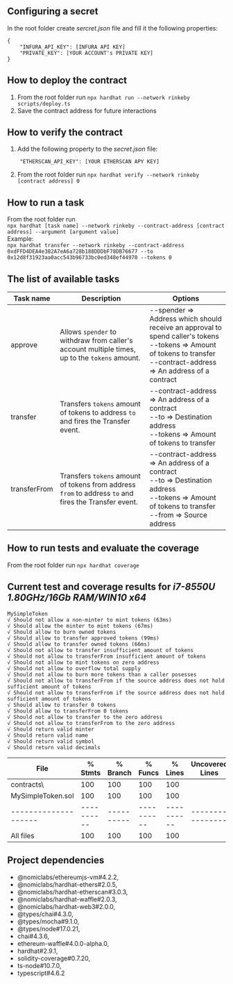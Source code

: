 ## Configuring a secret
In the root folder create *sercret.json* file and fill it the following properties:<br/>
```
{
    "INFURA_API_KEY": [INFURA API KEY]
    "PRIVATE_KEY": [YOUR ACCOUNT's PRIVATE KEY]
}
```

## How to deploy the contract
1. From the root folder run ``` npx hardhat run --network rinkeby scripts/deploy.ts ```
2. Save the contract address for future interactions

## How to verify the contract
1. Add the following property to the *secret.json* file:<br/>
```
    "ETHERSCAN_API_KEY": [YOUR ETHERSCAN APY KEY]
```
2. From the root folder run ``` npx hardhat verify --network rinkeby [contract address] 0 ```

## How to run a task
From the root folder run<br/>``` npx hardhat [task name] --network rinkeby --contract-address [contract address] --argument [argument value] ```<br/>Example:<br/>``` npx hardhat transfer --network rinkeby --contract-address 0xdFFD4DEA4e382A7eA6a728b188DDDbF78DB76677 --to 0x12d8f31923aa0acc543b96733bc0ed348ef44970 --tokens 0 ```

## The list of available tasks
| Task name    | Description                                                                                           | Options                                                                                                                                                                            |
|--------------|-------------------------------------------------------------------------------------------------------|------------------------------------------------------------------------------------------------------------------------------------------------------------------------------------|
| approve      | Allows `spender` to withdraw from caller's account multiple times, up to the `tokens` amount.         | --spender => Address which should receive an approval to spend caller's tokens <br/> --tokens => Amount of tokens to transfer <br/> --contract-address => An address of a contract |
| transfer     | Transfers `tokens` amount of tokens to address `to` and fires the Transfer event.                     | --contract-address => An address of a contract <br/> --to => Destination address <br/> --tokens => Amount of tokens to transfer                                                    |
| transferFrom | Transfers `tokens` amount of tokens from address `from` to address `to` and fires the Transfer event. | --contract-address => An address of a contract <br/> --to => Destination address <br/> --tokens => Amount of tokens to transfer <br/> --from => Source address                     |

## How to run tests and evaluate the coverage
From the root folder run ``` npx hardhat coverage ```
## Current test and coverage results for *i7-8550U 1.80GHz/16Gb RAM/WIN10 x64*
```
MySimpleToken
√ Should not allow a non-minter to mint tokens (63ms)
√ Should allow the minter to mint tokens (67ms)
√ Should allow to burn owned tokens
√ Should allow to transfer approved tokens (99ms)
√ Should allow to transfer owned tokens (66ms)
√ Should not allow to transfer insufficient amount of tokens
√ Should not allow to transferFrom insufficient amount of tokens
√ Should not allow to mint tokens on zero address
√ Should not allow to overflow total supply
√ Should not allow to burn more tokens than a caller posesses
√ Should not allow to transferFrom if the source address does not hold sufficient amount of tokens
√ Should not allow to transferFrom if the source address does not hold sufficient amount of tokens
√ Should allow to transfer 0 tokens
√ Should allow to transferFrom 0 tokens
√ Should not allow to transfer to the zero address
√ Should not allow to transferFrom to the zero address
√ Should return valid minter
√ Should return valid name
√ Should return valid symbol
√ Should return valid decimals
```
| File                 | % Stmts    | % Branch   | % Funcs    | % Lines    | Uncovered Lines  |
|----------------------|------------|------------|------------|------------|------------------|
| contracts\           | 100        | 100        | 100        | 100        |                  |
| MySimpleToken.sol    | 100        | 100        | 100        | 100        |                  |
| -------------------- | ---------- | ---------- | ---------- | ---------- | ---------------- |
| All files            | 100        | 100        | 100        | 100        |                  |
## Project dependencies
* @nomiclabs/ethereumjs-vm#4.2.2,
* @nomiclabs/hardhat-ethers#2.0.5,
* @nomiclabs/hardhat-etherscan#3.0.3,
* @nomiclabs/hardhat-waffle#2.0.3,
* @nomiclabs/hardhat-web3#2.0.0,
* @types/chai#4.3.0,
* @types/mocha#9.1.0,
* @types/node#17.0.21,
* chai#4.3.6,
* ethereum-waffle#4.0.0-alpha.0,
* hardhat#2.9.1,
* solidity-coverage#0.7.20,
* ts-node#10.7.0,
* typescript#4.6.2